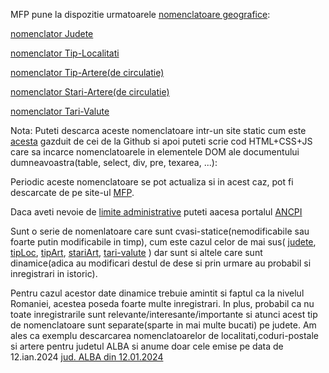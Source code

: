MFP pune la dispozitie urmatoarele [nomenclatoare geografice](https://mfinante.gov.ro/nomenclatoare-geografice-mfp):

[nomenclator Judete](https://stefanache.github.io/MFP-ANAF-RO/js_scripts/mfp/nomenclatoare_geografice/nomJudete.html)

[nomenclator Tip-Localitati](https://stefanache.github.io/MFP-ANAF-RO/js_scripts/mfp/nomenclatoare_geografice/nomTipLocalitati.html)

[nomenclator Tip-Artere(de circulatie)](https://stefanache.github.io/MFP-ANAF-RO/js_scripts/mfp/nomenclatoare_geografice/nomTipArtere.html)

[nomenclator Stari-Artere(de circulatie)](https://stefanache.github.io/MFP-ANAF-RO/js_scripts/mfp/nomenclatoare_geografice/nomStariArtere.html)

[nomenclator Tari-Valute](https://stefanache.github.io/MFP-ANAF-RO/js_scripts/mfp/nomenclatoare_geografice/nomTariValute.html)

Nota: 
    Puteti descarca aceste nomenclatoare intr-un site static cum este [acesta](https://github.com/stefanache/MFP-ANAF-RO/) gazduit de cei de la Github si 
apoi puteti scrie cod HTML+CSS+JS care sa incarce nomenclatoarele in elementele DOM ale documentului dumneavoastra(table, select, div, pre, texarea, ...):

Periodic aceste nomenclatoare se pot actualiza si in acest caz, pot fi descarcate de pe site-ul [MFP](https://mfinante.gov.ro/nomenclatoare-geografice-mfp).

Daca aveti nevoie de [limite administrative](https://geoportal.ancpi.ro/portal/apps/webappviewer/index.html?id=faeba2d173374445b1f13512bd477bb2) puteti aacesa portalul [ANCPI](https://geoportal.ancpi.ro/portal/apps/webappviewer/index.html?id=faeba2d173374445b1f13512bd477bb2)

Sunt o serie de nomenlatoare care sunt cvasi-statice(nemodificabile sau foarte putin modificabile in timp), cum este cazul celor de mai sus( 
[judete](https://stefanache.github.io/MFP-ANAF-RO/js_scripts/mfp/nomenclatoare_geografice/nomJudete.html),
[tipLoc](https://stefanache.github.io/MFP-ANAF-RO/js_scripts/mfp/nomenclatoare_geografice/nomTipLocalitati.html),
[tipArt](https://stefanache.github.io/MFP-ANAF-RO/js_scripts/mfp/nomenclatoare_geografice/nomTipArtere.html),
[stariArt](https://stefanache.github.io/MFP-ANAF-RO/js_scripts/mfp/nomenclatoare_geografice/nomStariArtere.html),
[tari-valute](https://stefanache.github.io/MFP-ANAF-RO/js_scripts/mfp/nomenclatoare_geografice/nomTariValute.html) ) dar sunt si altele care sunt dinamice(adica au modificari destul de dese si prin urmare au probabil si inregistrari in istoric).

Pentru cazul acestor date dinamice trebuie amintit si faptul ca la nivelul Romaniei, acestea poseda foarte multe inregistrari. In plus, probabil ca nu toate inregistrarile sunt relevante/interesante/importante si atunci acest tip de nomenclatoare sunt separate(sparte in mai multe bucati) pe judete.
Am ales ca exemplu descarcarea nomenclatoarelor de localitati,coduri-postale si artere pentru judetul ALBA si anume doar cele emise pe data de 12.ian.2024 
[jud. ALBA din 12.01.2024](https://stefanache.github.io/MFP-ANAF-RO/js_scripts/mfp/nomenclatoare_geografice/ALBA/12.01.2024/index.html)




